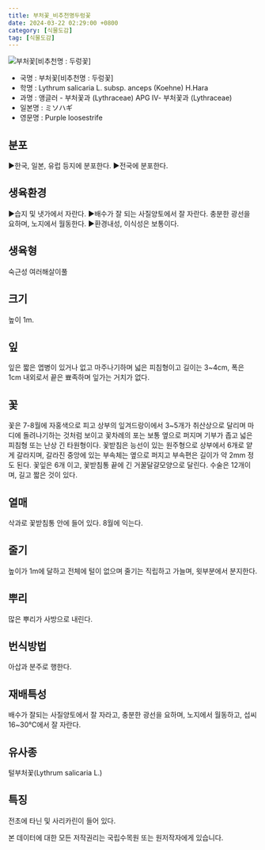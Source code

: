 ```yaml
---
title: 부처꽃_비추천명두렁꽃
date: 2024-03-22 02:29:00 +0800
category: [식물도감]
tag: [식물도감]
---
```




![부처꽃[비추천명 : 두렁꽃]](/fileUpload/plants/basic/Lythraceae/Lythrum/13762/1_th2.JPG)
- 국명 : 부처꽃[비추천명 : 두렁꽃]
- 학명 : Lythrum salicaria L. subsp. anceps (Koehne) H.Hara
- 과명 : 앵글러 - 부처꽃과 (Lythraceae) APG Ⅳ- 부처꽃과 (Lythraceae)
- 일본명 : ミソハギ
- 영문명 : Purple loosestrife


## 분포
▶한국, 일본, 유럽 등지에 분포한다.▶전국에 분포한다.
## 생육환경
▶습지 및 냇가에서 자란다.▶배수가 잘 되는 사질양토에서 잘 자란다. 충분한 광선을 요하며, 노지에서 월동한다. ▶환경내성, 이식성은 보통이다.
## 생육형
숙근성 여러해살이풀
## 크기
높이 1m.
## 잎
잎은 짧은 엽병이 있거나 없고 마주나기하며 넓은 피침형이고 길이는 3~4cm, 폭은 1cm 내외로서 끝은 뾰족하며 잎가는 거치가 없다.
## 꽃
꽃은 7-8월에 자홍색으로 피고 상부의 잎겨드랑이에서 3~5개가 취산상으로 달리며 마디에 돌려나기하는 것처럼 보이고 꽃차례의 포는 보통 옆으로 퍼지며 기부가 좁고 넓은 피침형 또는 난상 긴 타원형이다. 꽃받침은 능선이 있는 원주형으로 상부에서 6개로 얕게 갈라지며, 갈라진 중앙에 있는 부속체는 옆으로 퍼지고 부속편은 길이가 약 2mm 정도 된다. 꽃잎은 6개 이고, 꽃받침통 끝에 긴 거꿀달걀모양으로 달린다. 수술은 12개이며, 길고 짧은 것이 있다.
## 열매
삭과로 꽃받침통 안에 들어 있다. 8월에 익는다. 
## 줄기
높이가 1m에 달하고 전체에 털이 없으며 줄기는 직립하고 가늘며, 윗부분에서 분지한다.
## 뿌리
많은 뿌리가 사방으로 내린다.
## 번식방법
아삽과 분주로 행한다.
## 재배특성
배수가 잘되는 사질양토에서 잘 자라고, 충분한 광선을 요하며, 노지에서 월동하고, 섭씨 16~30℃에서 잘 자란다.
## 유사종
털부처꽃(Lythrum salicaria L.)
## 특징
전초에 타닌 및 사리카린이 들어 있다.






본 데이터에 대한 모든 저작권리는 국립수목원 또는 원저작자에게 있습니다.
